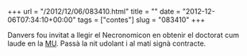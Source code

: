 +++
url = "/2012/12/06/083410.html"
title = ""
date = "2012-12-06T07:34:10+00:00"
tags = ["contes"]
slug = "083410"
+++

Danvers fou invitat a llegir el Necronomicon en obtenir el doctorat cum laude en la [MU](http://en.wikipedia.org/wiki/Miskatonic_University). Passà la nit udolant i al matí signà contracte.

